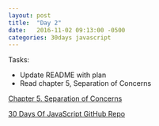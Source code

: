 ```yaml
---
layout: post
title:  "Day 2"
date:   2016-11-02 09:13:00 -0500
categories: 30days javascript
---
```

Tasks:

* Update README with plan
* Read chapter 5, Separation of Concerns

[Chapter 5. Separation of Concerns](http://chimera.labs.oreilly.com/books/1234000000262/ch05.html)

[30 Days Of JavaScript GitHub Repo](https://github.com/chrylarson/30DaysOfJavaScript)